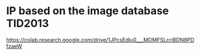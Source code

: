 # IP based on the image database TID2013


https://colab.research.google.com/drive/1JPcsEdlu0___MOMFSLcriBDN8PDfzaeW
